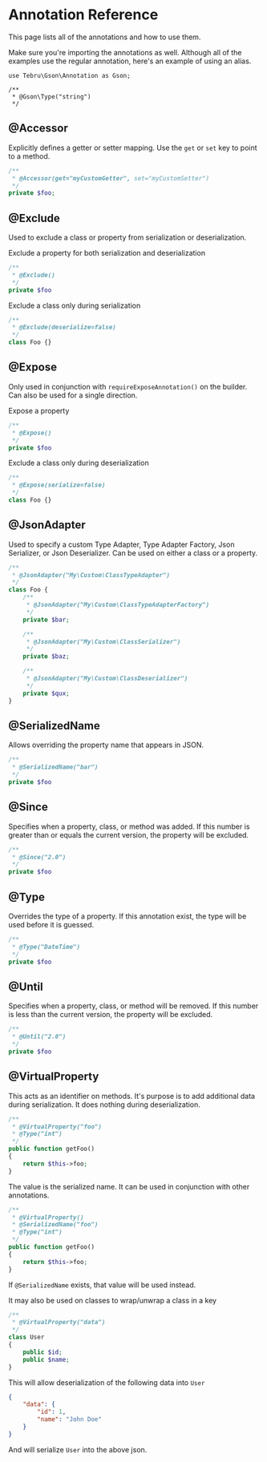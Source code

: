 Annotation Reference
====================

This page lists all of the annotations and how to use them.

Make sure you're importing the annotations as well. Although all of the
examples use the regular annotation, here's an example of using an alias.

```
use Tebru\Gson\Annotation as Gson;

/**
 * @Gson\Type("string")
 */
```

@Accessor
---------

Explicitly defines a getter or setter mapping.  Use the `get` or `set`
key to point to a method.

```php
/**
 * @Accessor(get="myCustomGetter", set="myCustomSetter")
 */
private $foo;
```

@Exclude
--------

Used to exclude a class or property from serialization or deserialization.

Exclude a property for both serialization and deserialization

```php
/**
 * @Exclude()
 */
private $foo
```

Exclude a class only during serialization

```php
/**
 * @Exclude(deserialize=false)
 */
class Foo {}
```

@Expose
-------

Only used in conjunction with `requireExposeAnnotation()` on the builder.
Can also be used for a single direction.

Expose a property

```php
/**
 * @Expose()
 */
private $foo
```

Exclude a class only during deserialization

```php
/**
 * @Expose(serialize=false)
 */
class Foo {}
```

@JsonAdapter
------------

Used to specify a custom Type Adapter, Type Adapter Factory, Json
Serializer, or Json Deserializer.  Can be used on either a class or a
property.

```php
/**
 * @JsonAdapter("My\Custom\ClassTypeAdapter")
 */
class Foo {
    /**
     * @JsonAdapter("My\Custom\ClassTypeAdapterFactory")
     */
    private $bar;

    /**
     * @JsonAdapter("My\Custom\ClassSerializer")
     */
    private $baz;

    /**
     * @JsonAdapter("My\Custom\ClassDeserializer")
     */
    private $qux;
}
```

@SerializedName
---------------

Allows overriding the property name that appears in JSON.

```php
/**
 * @SerializedName("bar")
 */
private $foo
```

@Since
------

Specifies when a property, class, or method was added.  If this number
is greater than or equals the current version, the property will be
excluded.

```php
/**
 * @Since("2.0")
 */
private $foo
```

@Type
-----

Overrides the type of a property.  If this annotation exist, the type
will be used before it is guessed.

```php
/**
 * @Type("DateTime")
 */
private $foo
```

@Until
------

Specifies when a property, class, or method will be removed.  If this
number is less than the current version, the property will be excluded.

```php
/**
 * @Until("2.0")
 */
private $foo
```

@VirtualProperty
----------------

This acts as an identifier on methods.  It's purpose is to add
additional data during serialization.  It does nothing during
deserialization.

```php
/**
 * @VirtualProperty("foo")
 * @Type("int")
 */
public function getFoo()
{
    return $this->foo;
}
```

The value is the serialized name. It can be used in conjunction with
other annotations.

```php
/**
 * @VirtualProperty()
 * @SerializedName("foo")
 * @Type("int")
 */
public function getFoo()
{
    return $this->foo;
}
```

If `@SerializedName` exists, that value will be used instead.

It may also be used on classes to wrap/unwrap a class in a key

```php
/**
 * @VirtualProperty("data")
 */
class User
{
    public $id;
    public $name;
}
```

This will allow deserialization of the following data into `User`

```json
{
    "data": {
        "id": 1,
        "name": "John Doe"
    }
}
```

And will serialize `User` into the above json.
